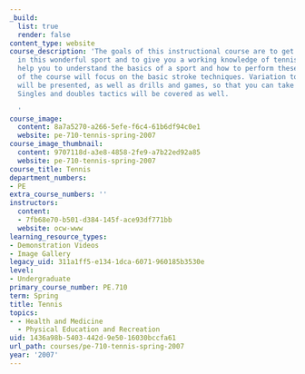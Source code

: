 ```yaml
---
_build:
  list: true
  render: false
content_type: website
course_description: 'The goals of this instructional course are to get you started
  in this wonderful sport and to give you a working knowledge of tennis. It should
  help you to understand the basics of a sport and how to perform these basics. Most
  of the course will focus on the basic stroke techniques. Variation to those techniques
  will be presented, as well as drills and games, so that you can take it to the court.
  Singles and doubles tactics will be covered as well.

  '
course_image:
  content: 8a7a5270-a266-5efe-f6c4-61b6df94c0e1
  website: pe-710-tennis-spring-2007
course_image_thumbnail:
  content: 9707118d-a3e8-4858-2fe9-a7b22ed92a85
  website: pe-710-tennis-spring-2007
course_title: Tennis
department_numbers:
- PE
extra_course_numbers: ''
instructors:
  content:
  - 7fb68e70-b501-d384-145f-ace93df771bb
  website: ocw-www
learning_resource_types:
- Demonstration Videos
- Image Gallery
legacy_uid: 311a1ff5-e134-1dca-6071-960185b3530e
level:
- Undergraduate
primary_course_number: PE.710
term: Spring
title: Tennis
topics:
- - Health and Medicine
  - Physical Education and Recreation
uid: 1436a98b-5403-442d-9e50-16030bccfa61
url_path: courses/pe-710-tennis-spring-2007
year: '2007'
---
```

